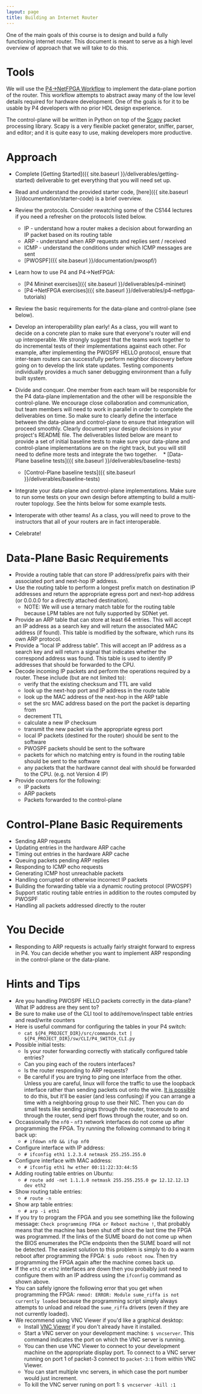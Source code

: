 ```yaml
---
layout: page
title: Building an Internet Router
---
```


One of the main goals of this course is to design and build a fully functioning internet router. This document is meant to serve as a high level overview of approach that we will take to do this.

# Tools

We will use the [P4->NetFPGA Workflow](https://github.com/NetFPGA/P4-NetFPGA-public/wiki) to implement the data-plane portion of the router. This workflow attempts to abstract away many of the low level details required for hardware development. One of the goals is for it to be usable by P4 developers with no prior HDL design experience.

The control-plane will be written in Python on top of the [Scapy](https://scapy.readthedocs.io/en/latest/) packet processing library. Scapy is a very flexible packet generator, sniffer, parser, and editor; and it is quite easy to use, making developers more productive.

# Approach

* Complete [Getting Started]({{ site.baseurl }}/deliverables/getting-started) deliverable to get everything that you will need set up.
* Read and understand the provided starter code, [here]({{ site.baseurl }}/documentation/starter-code) is a brief overview.
* Review the protocols. Consider rewatching some of the CS144 lectures if you need a refresher on the protocols listed below.
    * IP - understand how a router makes a decision about forwarding an IP packet based on its routing table
    * ARP - understand when ARP requests and replies sent / received
    * ICMP - understand the conditions under which ICMP messages are sent
    * [PWOSPF]({{ site.baseurl }}/documentation/pwospf/)
    
* Learn how to use P4 and P4->NetFPGA:

    * [P4 Mininet exercises]({{ site.baseurl }}/deliverables/p4-mininet)
    * [P4->NetFPGA exercises]({{ site.baseurl }}/deliverables/p4-netfpga-tutorials)
* Review the basic requirements for the data-plane and control-plane (see below).
* Develop an interoperability plan early! As a class, you will want to decide on a concrete plan to make sure that everyone's router will end up interoperable. We strongly suggest that the teams work together to do incremental tests of their implementations against each other. For example, after implementing the PWOSPF HELLO protocol, ensure that inter-team routers can successfully perform neighbor discovery before going on to develop the link state updates. Testing components individually provides a much saner debugging environment than a fully built system.
* Divide and conquer. One member from each team will be responsible for the P4 data-plane implementation and the other will be responsible the control-plane. We encourage close collaboration and communication, but team members will need to work in parallel in order to complete the deliverables on time. So make sure to clearly define the interface between the data-plane and control-plane to ensure that integration will proceed smoothly. Clearly document your design decisions in your project's README file. The deliverables listed below are meant to provide a set of initial baseline tests to make sure your data-plane and control-plane implementations are on the right track, but you will still need to define more tests and integrate the two together.
    * [Data-Plane baseline tests]({{ site.baseurl }}/deliverables/baseline-tests)
    * [Control-Plane baseline tests]({{ site.baseurl }}/deliverables/baseline-tests)
* Integrate your data-plane and control-plane implementations. Make sure to run some tests on your own design before attempting to build a multi-router topology. See the hints below for some example tests.
* Interoperate with other teams! As a class, you will need to prove to the instructors that all of your routers are in fact interoperable.
* Celebrate!


# Data-Plane Basic Requirements

* Provide a routing table that can store IP address/prefix pairs with their associated port and next-hop IP address.
* Use the routing table to perform a longest prefix match on destination IP addresses and return the appropriate egress port and next-hop address (or 0.0.0.0 for a directly attached destination). 
    * NOTE: We will use a ternary match table for the routing table because LPM tables are not fully supported by SDNet yet.
* Provide an ARP table that can store at least 64 entries. This will accept an IP address as a search key and will return the associated MAC address (if found). This table is modified by the software, which runs its own ARP protocol.
* Provide a “local IP address table”. This will accept an IP address as a search key and will return a signal that indicates whether the correspond address was found. This table is used to identify IP addresses that should be forwarded to the CPU.
* Decode incoming IP packets and perform the operations required by a router. These include (but are not limited to):
    * verify that the existing checksum and TTL are valid
    * look up the next-hop port and IP address in the route table
    * look up the MAC address of the next-hop in the ARP table
    * set the src MAC address based on the port the packet is departing from
    * decrement TTL
    * calculate a new IP checksum
    * transmit the new packet via the appropriate egress port
    * local IP packets (destined for the router) should be sent to the software
    * PWOSPF packets should be sent to the software
    * packets for which no matching entry is found in the routing table should be sent to the software
    * any packets that the hardware cannot deal with should be forwarded to the CPU. (e.g. not Version 4 IP)
* Provide counters for the following:
    * IP packets
    * ARP packets
    * Packets forwarded to the control-plane

# Control-Plane Basic Requirements

* Sending ARP requests
* Updating entries in the hardware ARP cache
* Timing out entries in the hardware ARP cache
* Queuing packets pending ARP replies
* Responding to ICMP echo requests
* Generating ICMP host unreachable packets
* Handling corrupted or otherwise incorrect IP packets
* Building the forwarding table via a dynamic routing protocol (PWOSPF)
* Support static routing table entries in addition to the routes computed by PWOSPF
* Handling all packets addressed directly to the router

# You Decide

* Responding to ARP requests is actually fairly straight forward to express in P4. You can decide whether you want to implement ARP responding in the control-plane or the data-plane.


# Hints and Tips

* Are you handling PWOSPF HELLO packets correctly in the data-plane? What IP address are they sent to?
* Be sure to make use of the CLI tool to add/remove/inspect table entries and read/write counters
* Here is useful command for configuring the tables in your P4 switch:
    * `cat ${P4_PROJECT_DIR}/src/commands.txt | ${P4_PROJECT_DIR}/sw/CLI/P4_SWITCH_CLI.py`
* Possible initial tests:
    * Is your router forwarding correctly with statically configured table entries?
    * Can you ping each of the routers interfaces?
    * Is the router responding to ARP requests?
    * Be careful if you are trying to ping one interface from the other. Unless you are careful, linux will force the traffic to use the loopback interface rather than sending packets out onto the wire. [It is possible](https://serverfault.com/questions/127636/force-local-ip-traffic-to-an-external-interface) to do this, but it'll be easier (and less confusing) if you can arrange a time with a neighboring group to use their NIC. Then you can do small tests like sending pings through the router, traceroute to and through the router, send iperf flows through the router, and so on.
* Occassionally the `nf0` - `nf3` network interfaces do not come up after programming the FPGA. Try running the following command to bring it back up:
    * `# ifdown nf0 && ifup nf0`
* Configure interface with IP address: 
    * `# ifconfig eth1 1.2.3.4 netmask 255.255.255.0`
* Configure interface with MAC address:
    * `# ifconfig eth1 hw ether 00:11:22:33:44:55`
* Adding routing table entries on Ubuntu:
    * `# route add -net 1.1.1.0 netmask 255.255.255.0 gw 12.12.12.13 dev eth2`
* Show routing table entries:
    * `# route -n`
* Show arp table entries:
    * `# arp -i eth1`
* If you try to program the FPGA and you see something like the following message: `Check programming FPGA or Reboot machine !`, that probably means that the machine has been shut off since the last time the FPGA was programmed. If the links of the SUME board do not come up when the BIOS enumerates the PCIe endpoints then the SUME board will not be detected. The easiest solution to this problem is simply to do a warm reboot after programming the FPGA: `$ sudo reboot now`. Then try programming the FPGA again after the machine comes back up.
* If the `eth1` or `eth2` interfaces are down then you probably just need to configure them with an IP address using the `ifconfig` command as shown above.
* You can safely ignore the following error that you get when programming the FPGA: `rmmod: ERROR: Module sume_riffa is not currently loaded` because the programming script simply always attempts to unload and reload the `sume_riffa` drivers (even if they are not currently loaded).
* We recommend using VNC Viewer if you'd like a graphical desktop:
    * Install [VNC Viewer](https://www.realvnc.com/en/connect/download/viewer/) if you don't already have it installed.
    * Start a VNC server on your development machine: `$ vncserver`. This command indicates the port on which the VNC server is running.
    * You can then use VNC Viewer to connect to your development machine on the appropriate display port. To connect to a VNC server running on port 1 of packet-3 connect to `packet-3:1` from within VNC Viewer.
    * You can start multiple vnc servers, in which case the port number would just increment.
    * To kill the VNC server runing on port 1: `$ vncserver -kill :1`

